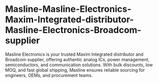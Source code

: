 # Masline-Masline-Electronics-Maxim-Integrated-distributor-Masline-Electronics-Broadcom-supplier
Masline Electronics is your trusted Maxim Integrated distributor and Broadcom supplier, offering authentic analog ICs, power management, semiconductors, and communication solutions. With bulk discounts, low MOQ, and fast global shipping, Masline ensures reliable sourcing for engineers, OEMs, and procurement teams.
